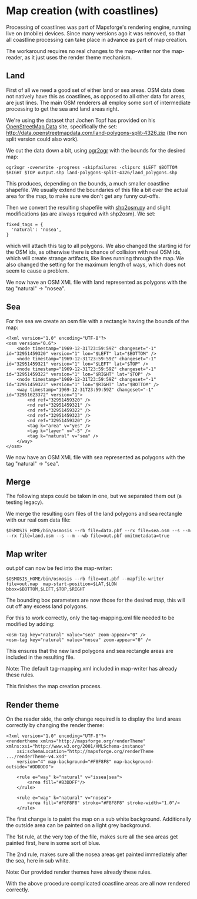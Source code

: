 # Map creation (with coastlines)

Processing of coastlines was part of Mapsforge's rendering engine, running live on (mobile) devices. Since many versions ago it was removed, so that all coastline processing can take place in advance as part of map creation.

The workaround requires no real changes to the map-writer nor the map-reader, as it just uses the render theme mechanism.

## Land

First of all we need a good set of either land or sea areas. OSM data does not natively have this as coastlines, as opposed to all other data for areas, are just lines. The main OSM renderers all employ some sort of intermediate processing to get the sea and land areas right.

We're using the dataset that Jochen Topf has provided on his [OpenStreetMap Data](http://openstreetmapdata.com/) site, specifically the set: http://data.openstreetmapdata.com/land-polygons-split-4326.zip (the non split version could also work).

We cut the data down a bit, using [ogr2ogr](http://www.gdal.org/ogr2ogr.html) with the bounds for the desired map:

```
ogr2ogr -overwrite -progress -skipfailures -clipsrc $LEFT $BOTTOM $RIGHT $TOP output.shp land-polygons-split-4326/land_polygons.shp
```

This produces, depending on the bounds, a much smaller coastline shapefile. We usually extend the boundaries of this file a bit over the actual area for the map, to make sure we don't get any funny cut-offs.

Then we convert the resulting shapefile with [shp2osm.py](https://github.com/mapsforge/mapsforge-mapcreator/blob/master/shape2osm.py) and slight modifications (as are always required with shp2osm). We set:

```
fixed_tags = {
  'natural': 'nosea',
}
```

which will attach this tag to all polygons. We also changed the starting id for the OSM ids, as otherwise there is chance of collision with real OSM ids, which will create strange artifacts, like lines running through the map. We also changed the setting for the maximum length of ways, which does not seem to cause a problem.

We now have an OSM XML file with land represented as polygons with the tag "natural" -> "nosea".

## Sea

For the sea we create an osm file with a rectangle having the bounds of the map:

```
<?xml version="1.0" encoding="UTF-8"?>
<osm version="0.6">
	<node timestamp="1969-12-31T23:59:59Z" changeset="-1" id="32951459320" version="1" lon="$LEFT" lat="$BOTTOM" />
	<node timestamp="1969-12-31T23:59:59Z" changeset="-1" id="32951459321" version="1" lon="$LEFT" lat="$TOP" />
	<node timestamp="1969-12-31T23:59:59Z" changeset="-1" id="32951459322" version="1" lon="$RIGHT" lat="$TOP" />
	<node timestamp="1969-12-31T23:59:59Z" changeset="-1" id="32951459323" version="1" lon="$RIGHT" lat="$BOTTOM" />
	<way timestamp="1969-12-31T23:59:59Z" changeset="-1" id="32951623372" version="1">
		<nd ref="32951459320" />
		<nd ref="32951459321" />
		<nd ref="32951459322" />
		<nd ref="32951459323" />
		<nd ref="32951459320" />
		<tag k="area" v="yes" />
		<tag k="layer" v="-5" />
		<tag k="natural" v="sea" />
	</way>
</osm>

```

We now have an OSM XML file with sea represented as polygons with the tag "natural" -> "sea".

## Merge

The following steps could be taken in one, but we separated them out (a testing legacy).

We merge the resulting osm files of the land polygons and sea rectangle with our real osm data file:

```
$OSMOSIS_HOME/bin/osmosis --rb file=data.pbf --rx file=sea.osm --s --m --rx file=land.osm --s --m --wb file=out.pbf omitmetadata=true
```

## Map writer

out.pbf can now be fed into the map-writer:

```
$OSMOSIS_HOME/bin/osmosis --rb file=out.pbf --mapfile-writer file=out.map  map-start-position=$LAT,$LON bbox=$BOTTOM,$LEFT,$TOP,$RIGHT
```

The bounding box parameters are now those for the desired map, this will cut off any excess land polygons.

For this to work correctly, only the tag-mapping.xml file needed to be modified by adding:

```
<osm-tag key="natural" value="sea" zoom-appear="0" />
<osm-tag key="natural" value="nosea" zoom-appear="0" />
```

This ensures that the new land polygons and sea rectangle areas are included in the resulting file.

Note: The default tag-mapping.xml included in map-writer has already these rules.

This finishes the map creation process.

## Render theme

On the reader side, the only change required is to display the land areas correctly by changing the render theme:

```
<?xml version="1.0" encoding="UTF-8"?>
<rendertheme xmlns="http://mapsforge.org/renderTheme" xmlns:xsi="http://www.w3.org/2001/XMLSchema-instance"
	xsi:schemaLocation="http://mapsforge.org/renderTheme .../renderTheme-v4.xsd"
	version="4" map-background="#F8F8F8" map-background-outside="#DDDDDD">

	<rule e="way" k="natural" v="issea|sea">
		<area fill="#B3DDFF"/>
	</rule>

	<rule e="way" k="natural" v="nosea">
		<area fill="#F8F8F8" stroke="#F8F8F8" stroke-width="1.0"/>
	</rule>
```

The first change is to paint the map on a sub white background. Additionally the outside area can be painted on a light grey background.

The 1st rule, at the very top of the file, makes sure all the sea areas get painted first, here in some sort of blue.

The 2nd rule, makes sure all the nosea areas get painted immediately after the sea, here in sub white.

Note: Our provided render themes have already these rules.

With the above procedure complicated coastline areas are all now rendered correctly.

